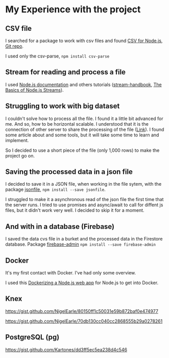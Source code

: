 # My Experience with the project

## CSV file

I searched for a package to work with csv files and found [CSV for Node.js](http://csv.adaltas.com), [Git repo](https://www.npmjs.com/package/csv).

I used only the csv-parse, `npm install csv-parse`

## Stream for reading and process a file

I used [Node.js documentation](https://nodejs.org/api/stream.html) and others tutorials ([stream-handbook](https://github.com/substack/stream-handbook), [The Basics of Node.js Streams](https://www.sitepoint.com/basics-node-js-streams/)).

## Struggling to work with big dataset

I couldn't solve how to process all the file. I found it a little bit advanced for me. And so, how to be horizontal scalable. I understood that it is the connection of other server to share the processing of the file ([Link](https://stackoverflow.com/questions/11707879/difference-between-scaling-horizontally-and-vertically-for-databases)). I found some article about and some tools, but it will take some time to learn and implement.

So I decided to use a short piece of the file (only 1,000 rows) to make the project go on.

## Saving the processed data in a json file

I decided to save it in a JSON file, when working in the file sytem, with the package [jsonfile](https://www.npmjs.com/package/jsonfile), `npm install --save jsonfile`.

I struggled to make it a asynchronous read of the json file the first time that the server runs. I tried to use promises and async/await to call for diffent js files, but it didn't work very well. I decided to skip it for a moment.

## And with in a database (Firebase)
I saved the data cvs file in a burket and the processed data in the Firestore database.
Package [firebase-admin](https://www.npmjs.com/package/firebase-admin) `npm install --save firebase-admin`


## Docker

It's my first contact with Docker. I've had only some overview.

I used this [Dockerizing a Node.js web app](https://nodejs.org/en/docs/guides/nodejs-docker-webapp/) for Node.js to get into Docker.

## Knex

https://gist.github.com/NigelEarle/80150ff1c50031e59b872baf0e474977

https://gist.github.com/NigelEarle/70db130cc040cc2868555b29a0278261

## PostgreSQL (pg)

https://gist.github.com/Kartones/dd3ff5ec5ea238d4c546
